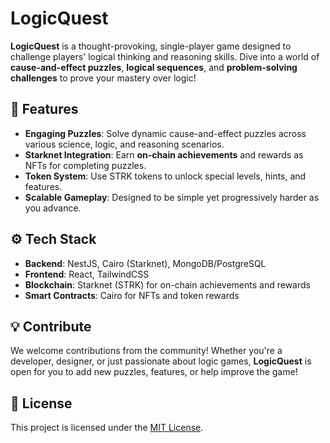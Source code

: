 # LogicQuest

**LogicQuest** is a thought-provoking, single-player game designed to challenge players' logical thinking and reasoning skills. Dive into a world of **cause-and-effect puzzles**, **logical sequences**, and **problem-solving challenges** to prove your mastery over logic!

## 🚀 Features
- **Engaging Puzzles**: Solve dynamic cause-and-effect puzzles across various science, logic, and reasoning scenarios.
- **Starknet Integration**: Earn **on-chain achievements** and rewards as NFTs for completing puzzles.
- **Token System**: Use STRK tokens to unlock special levels, hints, and features.
- **Scalable Gameplay**: Designed to be simple yet progressively harder as you advance.

## ⚙️ Tech Stack
- **Backend**: NestJS, Cairo (Starknet), MongoDB/PostgreSQL
- **Frontend**: React, TailwindCSS
- **Blockchain**: Starknet (STRK) for on-chain achievements and rewards
- **Smart Contracts**: Cairo for NFTs and token rewards

## 💡 Contribute
We welcome contributions from the community! Whether you're a developer, designer, or just passionate about logic games, **LogicQuest** is open for you to add new puzzles, features, or help improve the game!

## 📜 License
This project is licensed under the [MIT License](LICENSE).
